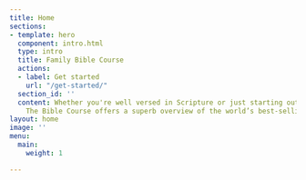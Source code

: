 ```yaml
---
title: Home
sections:
- template: hero
  component: intro.html
  type: intro
  title: Family Bible Course
  actions:
  - label: Get started
    url: "/get-started/"
  section_id: ''
  content: Whether you're well versed in Scripture or just starting out on the journey,
    The Bible Course offers a superb overview of the world’s best-selling book.
layout: home
image: ''
menu:
  main:
    weight: 1

---
```

